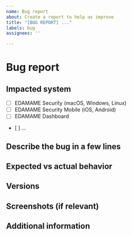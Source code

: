 ```yaml
---
name: Bug report
about: Create a report to help us improve
title: "[BUG REPORT] ..."
labels: bug
assignees: ''

---
```


# Bug report

## Impacted system
- [ ] EDAMAME Security (macOS, Windows, Linux)
- [ ] EDAMAME Security Mobile (iOS, Android)
- [ ] EDAMAME Dashboard
- [ ] ...

## Describe the bug in a few lines

## Expected vs actual behavior

## Versions

## Screenshots (if relevant)

## Additional information
